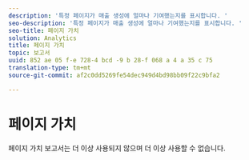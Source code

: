 ```yaml
---
description: '특정 페이지가 매출 생성에 얼마나 기여했는지를 표시합니다. '
seo-description: '특정 페이지가 매출 생성에 얼마나 기여했는지를 표시합니다. '
seo-title: 페이지 가치
solution: Analytics
title: 페이지 가치
topic: 보고서
uuid: 852 ae 05 f-e 728-4 bcd -9 b 28-f 068 a 4 a 35 c 75
translation-type: tm+mt
source-git-commit: af2c0dd5269fe54dec949d4bd98bb09f22c9bfa2

---
```



# 페이지 가치

페이지 가치 보고서는 더 이상 사용되지 않으며 더 이상 사용할 수 없습니다.

